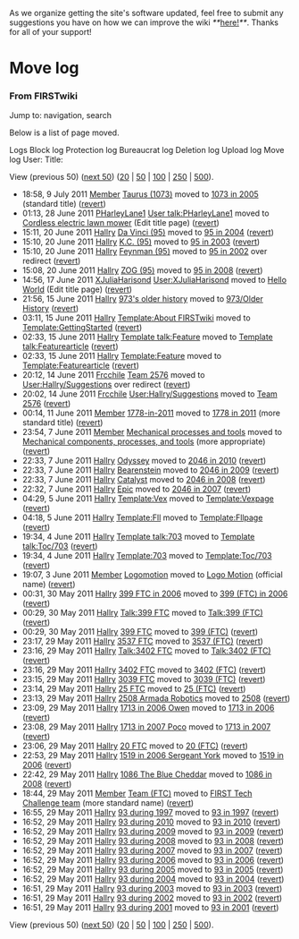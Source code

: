 As we organize getting the site's software updated, feel free to submit any
suggestions you have on how we can improve the wiki
_**_[here!](/index.php/User:Hallry/Suggestions "User:Hallry/Suggestions"
)_**_. Thanks for all of your support!

# Move log

### From FIRSTwiki

Jump to: navigation, search

Below is a list of page moved.

Logs Block log Protection log Bureaucrat log Deletion log Upload log Move log
User: Title:

View (previous 50) ([next
50](/index.php?title=Special:Log&limit=50&offset=50&type=move&user=&page=))
([20](/index.php?title=Special:Log&type=move&user=&page=&limit=20&offset=0) |
[50](/index.php?title=Special:Log&type=move&user=&page=&limit=50&offset=0) |
[100](/index.php?title=Special:Log&type=move&user=&page=&limit=100&offset=0) |
[250](/index.php?title=Special:Log&type=move&user=&page=&limit=250&offset=0) |
[500](/index.php?title=Special:Log&type=move&user=&page=&limit=500&offset=0)).

  * 18:58, 9 July 2011 [Member](/index.php/User:Member "User:Member" ) [Taurus (1073)](/index.php?title=Taurus_%281073%29&redirect=no "Taurus \(1073\)" ) moved to [1073 in 2005](/index.php/1073_in_2005 "1073 in 2005" ) (standard title) ([revert](/index.php?title=Special:Movepage&wpOldTitle=1073_in_2005&wpNewTitle=Taurus_%281073%29&wpReason=revert&wpMovetalk=0 "Special:Movepage" ))
  * 01:13, 28 June 2011 [PHarleyLane1](/index.php?title=User:PHarleyLane1&action=edit "User:PHarleyLane1" ) [User talk:PHarleyLane1](/index.php?title=User_talk:PHarleyLane1&redirect=no "User talk:PHarleyLane1" ) moved to [Cordless electric lawn mower](/index.php?title=Cordless_electric_lawn_mower&action=edit "Cordless electric lawn mower" ) (Edit title page) ([revert](/index.php?title=Special:Movepage&wpOldTitle=Cordless_electric_lawn_mower&wpNewTitle=User_talk%3APHarleyLane1&wpReason=revert&wpMovetalk=0 "Special:Movepage" ))
  * 15:11, 20 June 2011 [Hallry](/index.php/User:Hallry "User:Hallry" ) [Da Vinci (95)](/index.php?title=Da_Vinci_%2895%29&action=edit&redirect=no "Da Vinci \(95\)" ) moved to [95 in 2004](/index.php/95_in_2004 "95 in 2004" ) ([revert](/index.php?title=Special:Movepage&wpOldTitle=95_in_2004&wpNewTitle=Da_Vinci_%2895%29&wpReason=revert&wpMovetalk=0 "Special:Movepage" ))
  * 15:10, 20 June 2011 [Hallry](/index.php/User:Hallry "User:Hallry" ) [K.C. (95)](/index.php?title=K.C._%2895%29&action=edit&redirect=no "K.C. \(95\)" ) moved to [95 in 2003](/index.php/95_in_2003 "95 in 2003" ) ([revert](/index.php?title=Special:Movepage&wpOldTitle=95_in_2003&wpNewTitle=K.C._%2895%29&wpReason=revert&wpMovetalk=0 "Special:Movepage" ))
  * 15:10, 20 June 2011 [Hallry](/index.php/User:Hallry "User:Hallry" ) [Feynman (95)](/index.php?title=Feynman_%2895%29&action=edit&redirect=no "Feynman \(95\)" ) moved to [95 in 2002](/index.php/95_in_2002 "95 in 2002" ) over redirect ([revert](/index.php?title=Special:Movepage&wpOldTitle=95_in_2002&wpNewTitle=Feynman_%2895%29&wpReason=revert&wpMovetalk=0 "Special:Movepage" ))
  * 15:08, 20 June 2011 [Hallry](/index.php/User:Hallry "User:Hallry" ) [ZOG (95)](/index.php?title=ZOG_%2895%29&action=edit&redirect=no "ZOG \(95\)" ) moved to [95 in 2008](/index.php/95_in_2008 "95 in 2008" ) ([revert](/index.php?title=Special:Movepage&wpOldTitle=95_in_2008&wpNewTitle=ZOG_%2895%29&wpReason=revert&wpMovetalk=0 "Special:Movepage" ))
  * 14:56, 17 June 2011 [XJuliaHarisond](/index.php/User:XJuliaHarisond "User:XJuliaHarisond" ) [User:XJuliaHarisond](/index.php?title=User:XJuliaHarisond&redirect=no "User:XJuliaHarisond" ) moved to [Hello World](/index.php?title=Hello_World&action=edit "Hello World" ) (Edit title page) ([revert](/index.php?title=Special:Movepage&wpOldTitle=Hello_World&wpNewTitle=User%3AXJuliaHarisond&wpReason=revert&wpMovetalk=0 "Special:Movepage" ))
  * 21:56, 15 June 2011 [Hallry](/index.php/User:Hallry "User:Hallry" ) [973's older history](/index.php?title=973%27s_older_history&redirect=no "973's older history" ) moved to [973/Older History](/index.php/973/Older_History "973/Older History" ) ([revert](/index.php?title=Special:Movepage&wpOldTitle=973%2FOlder_History&wpNewTitle=973%27s_older_history&wpReason=revert&wpMovetalk=0 "Special:Movepage" ))
  * 03:11, 15 June 2011 [Hallry](/index.php/User:Hallry "User:Hallry" ) [Template:About FIRSTwiki](/index.php?title=Template:About_FIRSTwiki&action=edit&redirect=no "Template:About FIRSTwiki" ) moved to [Template:GettingStarted](/index.php/Template:GettingStarted "Template:GettingStarted" ) ([revert](/index.php?title=Special:Movepage&wpOldTitle=Template%3AGettingStarted&wpNewTitle=Template%3AAbout_FIRSTwiki&wpReason=revert&wpMovetalk=0 "Special:Movepage" ))
  * 02:33, 15 June 2011 [Hallry](/index.php/User:Hallry "User:Hallry" ) [Template talk:Feature](/index.php?title=Template_talk:Feature&redirect=no "Template talk:Feature" ) moved to [Template talk:Featurearticle](/index.php/Template_talk:Featurearticle "Template talk:Featurearticle" ) ([revert](/index.php?title=Special:Movepage&wpOldTitle=Template_talk%3AFeaturearticle&wpNewTitle=Template_talk%3AFeature&wpReason=revert&wpMovetalk=0 "Special:Movepage" ))
  * 02:33, 15 June 2011 [Hallry](/index.php/User:Hallry "User:Hallry" ) [Template:Feature](/index.php?title=Template:Feature&redirect=no "Template:Feature" ) moved to [Template:Featurearticle](/index.php/Template:Featurearticle "Template:Featurearticle" ) ([revert](/index.php?title=Special:Movepage&wpOldTitle=Template%3AFeaturearticle&wpNewTitle=Template%3AFeature&wpReason=revert&wpMovetalk=0 "Special:Movepage" ))
  * 20:12, 14 June 2011 [Frcchile](/index.php?title=User:Frcchile&action=edit "User:Frcchile" ) [Team 2576](/index.php?title=Team_2576&action=edit&redirect=no "Team 2576" ) moved to [User:Hallry/Suggestions](/index.php/User:Hallry/Suggestions "User:Hallry/Suggestions" ) over redirect ([revert](/index.php?title=Special:Movepage&wpOldTitle=User%3AHallry%2FSuggestions&wpNewTitle=Team_2576&wpReason=revert&wpMovetalk=0 "Special:Movepage" ))
  * 20:02, 14 June 2011 [Frcchile](/index.php?title=User:Frcchile&action=edit "User:Frcchile" ) [User:Hallry/Suggestions](/index.php?title=User:Hallry/Suggestions&redirect=no "User:Hallry/Suggestions" ) moved to [Team 2576](/index.php?title=Team_2576&action=edit "Team 2576" ) ([revert](/index.php?title=Special:Movepage&wpOldTitle=Team_2576&wpNewTitle=User%3AHallry%2FSuggestions&wpReason=revert&wpMovetalk=0 "Special:Movepage" ))
  * 00:14, 11 June 2011 [Member](/index.php/User:Member "User:Member" ) [1778-in-2011](/index.php?title=1778-in-2011&redirect=no "1778-in-2011" ) moved to [1778 in 2011](/index.php/1778_in_2011 "1778 in 2011" ) (more standard title) ([revert](/index.php?title=Special:Movepage&wpOldTitle=1778_in_2011&wpNewTitle=1778-in-2011&wpReason=revert&wpMovetalk=0 "Special:Movepage" ))
  * 23:54, 7 June 2011 [Member](/index.php/User:Member "User:Member" ) [Mechanical processes and tools](/index.php?title=Mechanical_processes_and_tools&redirect=no "Mechanical processes and tools" ) moved to [Mechanical components, processes, and tools](/index.php/Mechanical_components%2C_processes%2C_and_tools "Mechanical components, processes, and tools" ) (more appropriate) ([revert](/index.php?title=Special:Movepage&wpOldTitle=Mechanical_components%2C_processes%2C_and_tools&wpNewTitle=Mechanical_processes_and_tools&wpReason=revert&wpMovetalk=0 "Special:Movepage" ))
  * 22:33, 7 June 2011 [Hallry](/index.php/User:Hallry "User:Hallry" ) [Odyssey](/index.php?title=Odyssey&action=edit&redirect=no "Odyssey" ) moved to [2046 in 2010](/index.php/2046_in_2010 "2046 in 2010" ) ([revert](/index.php?title=Special:Movepage&wpOldTitle=2046_in_2010&wpNewTitle=Odyssey&wpReason=revert&wpMovetalk=0 "Special:Movepage" ))
  * 22:33, 7 June 2011 [Hallry](/index.php/User:Hallry "User:Hallry" ) [Bearenstein](/index.php?title=Bearenstein&action=edit&redirect=no "Bearenstein" ) moved to [2046 in 2009](/index.php/2046_in_2009 "2046 in 2009" ) ([revert](/index.php?title=Special:Movepage&wpOldTitle=2046_in_2009&wpNewTitle=Bearenstein&wpReason=revert&wpMovetalk=0 "Special:Movepage" ))
  * 22:33, 7 June 2011 [Hallry](/index.php/User:Hallry "User:Hallry" ) [Catalyst](/index.php?title=Catalyst&action=edit&redirect=no "Catalyst" ) moved to [2046 in 2008](/index.php/2046_in_2008 "2046 in 2008" ) ([revert](/index.php?title=Special:Movepage&wpOldTitle=2046_in_2008&wpNewTitle=Catalyst&wpReason=revert&wpMovetalk=0 "Special:Movepage" ))
  * 22:32, 7 June 2011 [Hallry](/index.php/User:Hallry "User:Hallry" ) [Epic](/index.php?title=Epic&action=edit&redirect=no "Epic" ) moved to [2046 in 2007](/index.php/2046_in_2007 "2046 in 2007" ) ([revert](/index.php?title=Special:Movepage&wpOldTitle=2046_in_2007&wpNewTitle=Epic&wpReason=revert&wpMovetalk=0 "Special:Movepage" ))
  * 04:29, 5 June 2011 [Hallry](/index.php/User:Hallry "User:Hallry" ) [Template:Vex](/index.php?title=Template:Vex&redirect=no "Template:Vex" ) moved to [Template:Vexpage](/index.php/Template:Vexpage "Template:Vexpage" ) ([revert](/index.php?title=Special:Movepage&wpOldTitle=Template%3AVexpage&wpNewTitle=Template%3AVex&wpReason=revert&wpMovetalk=0 "Special:Movepage" ))
  * 04:18, 5 June 2011 [Hallry](/index.php/User:Hallry "User:Hallry" ) [Template:Fll](/index.php?title=Template:Fll&redirect=no "Template:Fll" ) moved to [Template:Fllpage](/index.php/Template:Fllpage "Template:Fllpage" ) ([revert](/index.php?title=Special:Movepage&wpOldTitle=Template%3AFllpage&wpNewTitle=Template%3AFll&wpReason=revert&wpMovetalk=0 "Special:Movepage" ))
  * 19:34, 4 June 2011 [Hallry](/index.php/User:Hallry "User:Hallry" ) [Template talk:703](/index.php?title=Template_talk:703&redirect=no "Template talk:703" ) moved to [Template talk:Toc/703](/index.php/Template_talk:Toc/703 "Template talk:Toc/703" ) ([revert](/index.php?title=Special:Movepage&wpOldTitle=Template_talk%3AToc%2F703&wpNewTitle=Template_talk%3A703&wpReason=revert&wpMovetalk=0 "Special:Movepage" ))
  * 19:34, 4 June 2011 [Hallry](/index.php/User:Hallry "User:Hallry" ) [Template:703](/index.php?title=Template:703&action=edit&redirect=no "Template:703" ) moved to [Template:Toc/703](/index.php/Template:Toc/703 "Template:Toc/703" ) ([revert](/index.php?title=Special:Movepage&wpOldTitle=Template%3AToc%2F703&wpNewTitle=Template%3A703&wpReason=revert&wpMovetalk=0 "Special:Movepage" ))
  * 19:07, 3 June 2011 [Member](/index.php/User:Member "User:Member" ) [Logomotion](/index.php?title=Logomotion&redirect=no "Logomotion" ) moved to [Logo Motion](/index.php/Logo_Motion "Logo Motion" ) (official name) ([revert](/index.php?title=Special:Movepage&wpOldTitle=Logo_Motion&wpNewTitle=Logomotion&wpReason=revert&wpMovetalk=0 "Special:Movepage" ))
  * 00:31, 30 May 2011 [Hallry](/index.php/User:Hallry "User:Hallry" ) [399 FTC in 2006](/index.php?title=399_FTC_in_2006&redirect=no "399 FTC in 2006" ) moved to [399 (FTC) in 2006](/index.php/399_%28FTC%29_in_2006 "399 \(FTC\) in 2006" ) ([revert](/index.php?title=Special:Movepage&wpOldTitle=399_%28FTC%29_in_2006&wpNewTitle=399_FTC_in_2006&wpReason=revert&wpMovetalk=0 "Special:Movepage" ))
  * 00:29, 30 May 2011 [Hallry](/index.php/User:Hallry "User:Hallry" ) [Talk:399 FTC](/index.php?title=Talk:399_FTC&redirect=no "Talk:399 FTC" ) moved to [Talk:399 (FTC)](/index.php/Talk:399_%28FTC%29 "Talk:399 \(FTC\)" ) ([revert](/index.php?title=Special:Movepage&wpOldTitle=Talk%3A399_%28FTC%29&wpNewTitle=Talk%3A399_FTC&wpReason=revert&wpMovetalk=0 "Special:Movepage" ))
  * 00:29, 30 May 2011 [Hallry](/index.php/User:Hallry "User:Hallry" ) [399 FTC](/index.php?title=399_FTC&redirect=no "399 FTC" ) moved to [399 (FTC)](/index.php/399_%28FTC%29 "399 \(FTC\)" ) ([revert](/index.php?title=Special:Movepage&wpOldTitle=399_%28FTC%29&wpNewTitle=399_FTC&wpReason=revert&wpMovetalk=0 "Special:Movepage" ))
  * 23:17, 29 May 2011 [Hallry](/index.php/User:Hallry "User:Hallry" ) [3537 FTC](/index.php?title=3537_FTC&redirect=no "3537 FTC" ) moved to [3537 (FTC)](/index.php/3537_%28FTC%29 "3537 \(FTC\)" ) ([revert](/index.php?title=Special:Movepage&wpOldTitle=3537_%28FTC%29&wpNewTitle=3537_FTC&wpReason=revert&wpMovetalk=0 "Special:Movepage" ))
  * 23:16, 29 May 2011 [Hallry](/index.php/User:Hallry "User:Hallry" ) [Talk:3402 FTC](/index.php?title=Talk:3402_FTC&redirect=no "Talk:3402 FTC" ) moved to [Talk:3402 (FTC)](/index.php/Talk:3402_%28FTC%29 "Talk:3402 \(FTC\)" ) ([revert](/index.php?title=Special:Movepage&wpOldTitle=Talk%3A3402_%28FTC%29&wpNewTitle=Talk%3A3402_FTC&wpReason=revert&wpMovetalk=0 "Special:Movepage" ))
  * 23:16, 29 May 2011 [Hallry](/index.php/User:Hallry "User:Hallry" ) [3402 FTC](/index.php?title=3402_FTC&redirect=no "3402 FTC" ) moved to [3402 (FTC)](/index.php/3402_%28FTC%29 "3402 \(FTC\)" ) ([revert](/index.php?title=Special:Movepage&wpOldTitle=3402_%28FTC%29&wpNewTitle=3402_FTC&wpReason=revert&wpMovetalk=0 "Special:Movepage" ))
  * 23:15, 29 May 2011 [Hallry](/index.php/User:Hallry "User:Hallry" ) [3039 FTC](/index.php?title=3039_FTC&redirect=no "3039 FTC" ) moved to [3039 (FTC)](/index.php/3039_%28FTC%29 "3039 \(FTC\)" ) ([revert](/index.php?title=Special:Movepage&wpOldTitle=3039_%28FTC%29&wpNewTitle=3039_FTC&wpReason=revert&wpMovetalk=0 "Special:Movepage" ))
  * 23:14, 29 May 2011 [Hallry](/index.php/User:Hallry "User:Hallry" ) [25 FTC](/index.php?title=25_FTC&redirect=no "25 FTC" ) moved to [25 (FTC)](/index.php/25_%28FTC%29 "25 \(FTC\)" ) ([revert](/index.php?title=Special:Movepage&wpOldTitle=25_%28FTC%29&wpNewTitle=25_FTC&wpReason=revert&wpMovetalk=0 "Special:Movepage" ))
  * 23:13, 29 May 2011 [Hallry](/index.php/User:Hallry "User:Hallry" ) [2508 Armada Robotics](/index.php?title=2508_Armada_Robotics&action=edit&redirect=no "2508 Armada Robotics" ) moved to [2508](/index.php/2508 "2508" ) ([revert](/index.php?title=Special:Movepage&wpOldTitle=2508&wpNewTitle=2508_Armada_Robotics&wpReason=revert&wpMovetalk=0 "Special:Movepage" ))
  * 23:09, 29 May 2011 [Hallry](/index.php/User:Hallry "User:Hallry" ) [1713 in 2006 Owen](/index.php?title=1713_in_2006_Owen&action=edit&redirect=no "1713 in 2006 Owen" ) moved to [1713 in 2006](/index.php/1713_in_2006 "1713 in 2006" ) ([revert](/index.php?title=Special:Movepage&wpOldTitle=1713_in_2006&wpNewTitle=1713_in_2006_Owen&wpReason=revert&wpMovetalk=0 "Special:Movepage" ))
  * 23:08, 29 May 2011 [Hallry](/index.php/User:Hallry "User:Hallry" ) [1713 in 2007 Poco](/index.php?title=1713_in_2007_Poco&action=edit&redirect=no "1713 in 2007 Poco" ) moved to [1713 in 2007](/index.php/1713_in_2007 "1713 in 2007" ) ([revert](/index.php?title=Special:Movepage&wpOldTitle=1713_in_2007&wpNewTitle=1713_in_2007_Poco&wpReason=revert&wpMovetalk=0 "Special:Movepage" ))
  * 23:06, 29 May 2011 [Hallry](/index.php/User:Hallry "User:Hallry" ) [20 FTC](/index.php?title=20_FTC&redirect=no "20 FTC" ) moved to [20 (FTC)](/index.php/20_%28FTC%29 "20 \(FTC\)" ) ([revert](/index.php?title=Special:Movepage&wpOldTitle=20_%28FTC%29&wpNewTitle=20_FTC&wpReason=revert&wpMovetalk=0 "Special:Movepage" ))
  * 22:53, 29 May 2011 [Hallry](/index.php/User:Hallry "User:Hallry" ) [1519 in 2006 Sergeant York](/index.php?title=1519_in_2006_Sergeant_York&action=edit&redirect=no "1519 in 2006 Sergeant York" ) moved to [1519 in 2006](/index.php/1519_in_2006 "1519 in 2006" ) ([revert](/index.php?title=Special:Movepage&wpOldTitle=1519_in_2006&wpNewTitle=1519_in_2006_Sergeant_York&wpReason=revert&wpMovetalk=0 "Special:Movepage" ))
  * 22:42, 29 May 2011 [Hallry](/index.php/User:Hallry "User:Hallry" ) [1086 The Blue Cheddar](/index.php?title=1086_The_Blue_Cheddar&action=edit&redirect=no "1086 The Blue Cheddar" ) moved to [1086 in 2008](/index.php/1086_in_2008 "1086 in 2008" ) ([revert](/index.php?title=Special:Movepage&wpOldTitle=1086_in_2008&wpNewTitle=1086_The_Blue_Cheddar&wpReason=revert&wpMovetalk=0 "Special:Movepage" ))
  * 18:44, 29 May 2011 [Member](/index.php/User:Member "User:Member" ) [Team (FTC)](/index.php?title=Team_%28FTC%29&redirect=no "Team \(FTC\)" ) moved to [FIRST Tech Challenge team](/index.php/FIRST_Tech_Challenge_team "FIRST Tech Challenge team" ) (more standard name) ([revert](/index.php?title=Special:Movepage&wpOldTitle=FIRST_Tech_Challenge_team&wpNewTitle=Team_%28FTC%29&wpReason=revert&wpMovetalk=0 "Special:Movepage" ))
  * 16:55, 29 May 2011 [Hallry](/index.php/User:Hallry "User:Hallry" ) [93 during 1997](/index.php?title=93_during_1997&action=edit&redirect=no "93 during 1997" ) moved to [93 in 1997](/index.php/93_in_1997 "93 in 1997" ) ([revert](/index.php?title=Special:Movepage&wpOldTitle=93_in_1997&wpNewTitle=93_during_1997&wpReason=revert&wpMovetalk=0 "Special:Movepage" ))
  * 16:52, 29 May 2011 [Hallry](/index.php/User:Hallry "User:Hallry" ) [93 during 2010](/index.php?title=93_during_2010&action=edit&redirect=no "93 during 2010" ) moved to [93 in 2010](/index.php/93_in_2010 "93 in 2010" ) ([revert](/index.php?title=Special:Movepage&wpOldTitle=93_in_2010&wpNewTitle=93_during_2010&wpReason=revert&wpMovetalk=0 "Special:Movepage" ))
  * 16:52, 29 May 2011 [Hallry](/index.php/User:Hallry "User:Hallry" ) [93 during 2009](/index.php?title=93_during_2009&action=edit&redirect=no "93 during 2009" ) moved to [93 in 2009](/index.php/93_in_2009 "93 in 2009" ) ([revert](/index.php?title=Special:Movepage&wpOldTitle=93_in_2009&wpNewTitle=93_during_2009&wpReason=revert&wpMovetalk=0 "Special:Movepage" ))
  * 16:52, 29 May 2011 [Hallry](/index.php/User:Hallry "User:Hallry" ) [93 during 2008](/index.php?title=93_during_2008&action=edit&redirect=no "93 during 2008" ) moved to [93 in 2008](/index.php/93_in_2008 "93 in 2008" ) ([revert](/index.php?title=Special:Movepage&wpOldTitle=93_in_2008&wpNewTitle=93_during_2008&wpReason=revert&wpMovetalk=0 "Special:Movepage" ))
  * 16:52, 29 May 2011 [Hallry](/index.php/User:Hallry "User:Hallry" ) [93 during 2007](/index.php?title=93_during_2007&action=edit&redirect=no "93 during 2007" ) moved to [93 in 2007](/index.php/93_in_2007 "93 in 2007" ) ([revert](/index.php?title=Special:Movepage&wpOldTitle=93_in_2007&wpNewTitle=93_during_2007&wpReason=revert&wpMovetalk=0 "Special:Movepage" ))
  * 16:52, 29 May 2011 [Hallry](/index.php/User:Hallry "User:Hallry" ) [93 during 2006](/index.php?title=93_during_2006&action=edit&redirect=no "93 during 2006" ) moved to [93 in 2006](/index.php/93_in_2006 "93 in 2006" ) ([revert](/index.php?title=Special:Movepage&wpOldTitle=93_in_2006&wpNewTitle=93_during_2006&wpReason=revert&wpMovetalk=0 "Special:Movepage" ))
  * 16:52, 29 May 2011 [Hallry](/index.php/User:Hallry "User:Hallry" ) [93 during 2005](/index.php?title=93_during_2005&action=edit&redirect=no "93 during 2005" ) moved to [93 in 2005](/index.php/93_in_2005 "93 in 2005" ) ([revert](/index.php?title=Special:Movepage&wpOldTitle=93_in_2005&wpNewTitle=93_during_2005&wpReason=revert&wpMovetalk=0 "Special:Movepage" ))
  * 16:52, 29 May 2011 [Hallry](/index.php/User:Hallry "User:Hallry" ) [93 during 2004](/index.php?title=93_during_2004&action=edit&redirect=no "93 during 2004" ) moved to [93 in 2004](/index.php/93_in_2004 "93 in 2004" ) ([revert](/index.php?title=Special:Movepage&wpOldTitle=93_in_2004&wpNewTitle=93_during_2004&wpReason=revert&wpMovetalk=0 "Special:Movepage" ))
  * 16:51, 29 May 2011 [Hallry](/index.php/User:Hallry "User:Hallry" ) [93 during 2003](/index.php?title=93_during_2003&action=edit&redirect=no "93 during 2003" ) moved to [93 in 2003](/index.php/93_in_2003 "93 in 2003" ) ([revert](/index.php?title=Special:Movepage&wpOldTitle=93_in_2003&wpNewTitle=93_during_2003&wpReason=revert&wpMovetalk=0 "Special:Movepage" ))
  * 16:51, 29 May 2011 [Hallry](/index.php/User:Hallry "User:Hallry" ) [93 during 2002](/index.php?title=93_during_2002&action=edit&redirect=no "93 during 2002" ) moved to [93 in 2002](/index.php/93_in_2002 "93 in 2002" ) ([revert](/index.php?title=Special:Movepage&wpOldTitle=93_in_2002&wpNewTitle=93_during_2002&wpReason=revert&wpMovetalk=0 "Special:Movepage" ))
  * 16:51, 29 May 2011 [Hallry](/index.php/User:Hallry "User:Hallry" ) [93 during 2001](/index.php?title=93_during_2001&action=edit&redirect=no "93 during 2001" ) moved to [93 in 2001](/index.php/93_in_2001 "93 in 2001" ) ([revert](/index.php?title=Special:Movepage&wpOldTitle=93_in_2001&wpNewTitle=93_during_2001&wpReason=revert&wpMovetalk=0 "Special:Movepage" ))

View (previous 50) ([next
50](/index.php?title=Special:Log&limit=50&offset=50&type=move&user=&page=))
([20](/index.php?title=Special:Log&type=move&user=&page=&limit=20&offset=0) |
[50](/index.php?title=Special:Log&type=move&user=&page=&limit=50&offset=0) |
[100](/index.php?title=Special:Log&type=move&user=&page=&limit=100&offset=0) |
[250](/index.php?title=Special:Log&type=move&user=&page=&limit=250&offset=0) |
[500](/index.php?title=Special:Log&type=move&user=&page=&limit=500&offset=0)).

